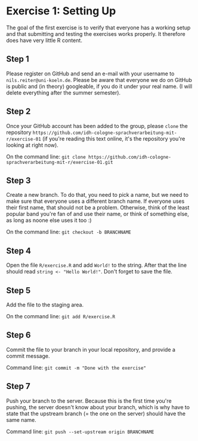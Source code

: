 # Exercise 1: Setting Up

The goal of the first exercise is to verify that everyone has a working setup and that submitting and testing the exercises works properly. It therefore does have very little R content.


## Step 1
Please register on GitHub and send an e-mail with your username to `nils.reiter@uni-koeln.de`. Please be aware that everyone we do on GitHub is public and (in theory) googleable, if you do it under your real name. (I will delete everything after the summer semester).


## Step 2
Once your GitHub account has been added to the group, please `clone` the repository `https://github.com/idh-cologne-sprachverarbeitung-mit-r/exercise-01` (if you're reading this text online, it's the repository you're looking at right now).

On the command line: `git clone https://github.com/idh-cologne-sprachverarbeitung-mit-r/exercise-01.git`

## Step 3
Create a new branch. To do that, you need to pick a name, but we need to make sure that everyone uses a different branch name. If everyone uses their first name, that should not be a problem. Otherwise, think of the least popular band you're fan of and use their name, or think of something else, as long as noone else uses it too :)

On the command line: `git checkout -b BRANCHNAME`

## Step 4
Open the file `R/exercise.R` and add `World!` to the string. After that the line should read `string <- "Hello World!"`. Don't forget to save the file.

## Step 5
Add the file to the staging area.

On the command line: `git add R/exercise.R`

## Step 6
Commit the file to your branch in your local repository, and provide a commit message.

Command line: `git commit -m "Done with the exercise"`

## Step 7 
Push your branch to the server. Because this is the first time you're pushing, the server doesn't know about your branch, which is why have to state that the upstream branch (= the one on the server) should have the same name.

Command line: `git push --set-upstream origin BRANCHNAME`

